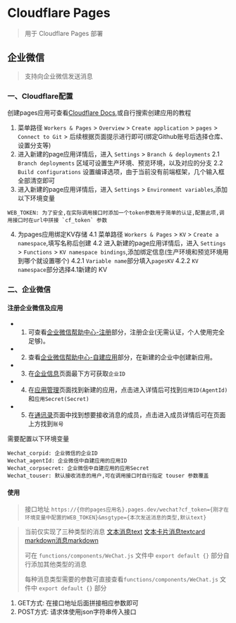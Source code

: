 # Cloudflare Pages

> 用于 Cloudflare Pages 部署

## 企业微信

> 支持向企业微信发送消息

### 一、Cloudflare配置

创建pages应用可查看[Cloudflare Docs](https://developers.cloudflare.com/pages/),或自行搜索创建应用的教程
1. 菜单路径 `Workers & Pages` > `Overview` > `Create application` > `pages` > `Connect to Git` > 后续根据页面提示进行即可(绑定Github账号后选择仓库、设置分支等)
2. 进入新建的page应用详情后，进入 `Settings` > `Branch & deployments`
  2.1 `Branch deployments` 区域可设置生产环境、预览环境，以及对应的分支
  2.2 `Build configurations` 设置编译选项，由于当前没有前端框架，几个输入框全部清空即可
3. 进入新建的page应用详情后，进入 `Settings` > `Environment variables`,添加以下环境变量
  ```
  WEB_TOKEN: 为了安全,在实际调用接口时添加一个token参数用于简单的认证,配置此项,调用接口时在url中拼接 `cf_token` 参数
  ```
4. 为pages应用绑定KV存储
  4.1 菜单路径 `Workers & Pages` > `KV` > `Create a namespace`,填写名称后创建
  4.2 进入新建的page应用详情后，进入 `Settings` > `Functions` > `KV namespace bindings`,添加绑定信息(生产环境和预览环境用到哪个就设置哪个)
    4.2.1 `Variable name`部分填入`pagesKV`
    4.2.2 `KV namespace`部分选择4.1新建的 KV

### 二、企业微信

#### 注册企业微信及应用

* 1. 可查看[企业微信帮助中心-注册](https://open.work.weixin.qq.com/help2/pc/15422)部分，注册企业(无需认证，个人使用完全足够)。
* 2. 查看[企业微信帮助中心-自建应用](https://open.work.weixin.qq.com/help2/pc/17693)部分，在新建的企业中创建新应用。
* 3. 在[企业信息](https://work.weixin.qq.com/wework_admin/frame#profile)页面最下方可获取`企业ID`
* 4. 在[应用管理](https://work.weixin.qq.com/wework_admin/frame#apps)页面找到新建的应用，点击进入详情后可找到`应用ID(AgentId)`和`应用Secret(Secret)`
* 5. 在[通讯录](https://work.weixin.qq.com/wework_admin/frame#contacts)页面中找到想要接收消息的成员，点击进入成员详情后可在页面上方找到`账号`

需要配置以下环境变量
```
Wechat_corpid: 企业微信的企业ID
Wechat_agentId: 企业微信中自建应用的应用ID
Wechat_corpsecret: 企业微信中自建应用的应用Secret
Wechat_touser: 默认接收消息的用户,可在调用接口时自行指定 touser 参数覆盖
```

#### 使用

> 接口地址 `https://{你的pages应用名}.pages.dev/wechat?cf_token={刚才在环境变量中配置的WEB_TOKEN}&msgtype={本次发送消息的类型,默认text}`

> 当前仅实现了三种类型的消息 [文本消息text](https://developer.work.weixin.qq.com/document/path/90236#%E6%96%87%E6%9C%AC%E6%B6%88%E6%81%AF) [文本卡片消息textcard](https://developer.work.weixin.qq.com/document/path/90236#%E6%96%87%E6%9C%AC%E5%8D%A1%E7%89%87%E6%B6%88%E6%81%AF) [markdown消息markdown](https://developer.work.weixin.qq.com/document/path/90236#markdown%E6%B6%88%E6%81%AF)
>
> 可在 `functions/components/WeChat.js` 文件中 `export default {}` 部分自行添加其他类型的消息
>
> 每种消息类型需要的参数可直接查看`functions/components/WeChat.js` 文件中 `export default {}` 部分

1. GET方式: 在接口地址后面拼接相应参数即可
2. POST方式: 请求体使用json字符串传入接口
